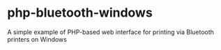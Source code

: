 # php-bluetooth-windows
A simple example of PHP-based web interface for printing via Bluetooth printers on Windows
